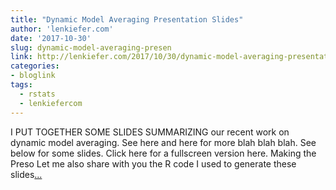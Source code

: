 ```yaml
---
title: "Dynamic Model Averaging Presentation Slides"
author: 'lenkiefer.com'
date: '2017-10-30'
slug: dynamic-model-averaging-presen
link: http://lenkiefer.com/2017/10/30/dynamic-model-averaging-presentation-slides/
categories:
- bloglink
tags:
  - rstats
  - lenkiefercom
---
```


I PUT TOGETHER SOME SLIDES SUMMARIZING our recent work on dynamic model averaging. See here and here for more blah blah blah. See below for some slides. Click here for a fullscreen version here. Making the PresoLet me also share with you the R code I used to generate these slides[... <i class="fas fa-external-link-alt"></i>](http://lenkiefer.com/2017/10/30/dynamic-model-averaging-presentation-slides/)

